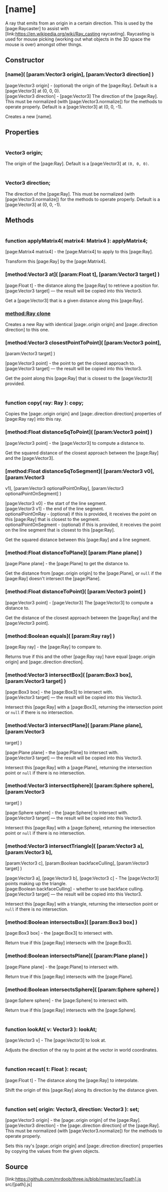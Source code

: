 # [name]

A ray that emits from an origin in a certain direction. This is used by the
[page:Raycaster] to assist with
[link:https://en.wikipedia.org/wiki/Ray_casting raycasting]. Raycasting is
used for mouse picking (working out what objects in the 3D space the mouse is
over) amongst other things.

## Constructor

### [name]( [param:Vector3 origin], [param:Vector3 direction] )

[page:Vector3 origin] - (optional) the origin of the [page:Ray]. Default is a
[page:Vector3] at (0, 0, 0).  
[page:Vector3 direction] - [page:Vector3] The direction of the [page:Ray].
This must be normalized (with [page:Vector3.normalize]) for the methods to
operate properly. Default is a [page:Vector3] at (0, 0, -1).  
  
Creates a new [name].

## Properties

### <br/> Vector3 origin; <br/>

The origin of the [page:Ray]. Default is a [page:Vector3] at `(0, 0, 0)`.

### <br/> Vector3 direction; <br/>

The direction of the [page:Ray]. This must be normalized (with
[page:Vector3.normalize]) for the methods to operate properly. Default is a
[page:Vector3] at (0, 0, -1).

## Methods

### <br/> function applyMatrix4( matrix4: Matrix4 ): applyMatrix4; <br/>

[page:Matrix4 matrix4] - the [page:Matrix4] to apply to this [page:Ray].  
  
Transform this [page:Ray] by the [page:Matrix4].

### [method:Vector3 at]( [param:Float t], [param:Vector3 target] )

[page:Float t] - the distance along the [page:Ray] to retrieve a position for.  
[page:Vector3 target] — the result will be copied into this Vector3.  
  
Get a [page:Vector3] that is a given distance along this [page:Ray].

### [method:Ray clone]()

Creates a new Ray with identical [page:.origin origin] and [page:.direction
direction] to this one.

###  [method:Vector3 closestPointToPoint]( [param:Vector3 point],
[param:Vector3 target] )

[page:Vector3 point] - the point to get the closest approach to.  
[page:Vector3 target] — the result will be copied into this Vector3.  
  
Get the point along this [page:Ray] that is closest to the [page:Vector3]
provided.

### <br/> function copy( ray: Ray ): copy; <br/>

Copies the [page:.origin origin] and [page:.direction direction] properties of
[page:Ray ray] into this ray.

### [method:Float distanceSqToPoint]( [param:Vector3 point] )

[page:Vector3 point] - the [page:Vector3] to compute a distance to.  
  
Get the squared distance of the closest approach between the [page:Ray] and
the [page:Vector3].

###  [method:Float distanceSqToSegment]( [param:Vector3 v0], [param:Vector3
v1], [param:Vector3 optionalPointOnRay], [param:Vector3
optionalPointOnSegment] )

[page:Vector3 v0] - the start of the line segment.  
[page:Vector3 v1] - the end of the line segment.  
optionalPointOnRay - (optional) if this is provided, it receives the point on
this [page:Ray] that is closest to the segment.  
optionalPointOnSegment - (optional) if this is provided, it receives the point
on the line segment that is closest to this [page:Ray].  
  
Get the squared distance between this [page:Ray] and a line segment.

### [method:Float distanceToPlane]( [param:Plane plane] )

[page:Plane plane] - the [page:Plane] to get the distance to.  
  
Get the distance from [page:.origin origin] to the [page:Plane], or `null` if
the [page:Ray] doesn't intersect the [page:Plane].

### [method:Float distanceToPoint]( [param:Vector3 point] )

[page:Vector3 point] - [page:Vector3] The [page:Vector3] to compute a distance
to.  
  
Get the distance of the closest approach between the [page:Ray] and the
[page:Vector3 point].

### [method:Boolean equals]( [param:Ray ray] )

[page:Ray ray] - the [page:Ray] to compare to.  
  
Returns true if this and the other [page:Ray ray] have equal [page:.origin
origin] and [page:.direction direction].

###  [method:Vector3 intersectBox]( [param:Box3 box], [param:Vector3 target] )

[page:Box3 box] - the [page:Box3] to intersect with.  
[page:Vector3 target] — the result will be copied into this Vector3.  
  
Intersect this [page:Ray] with a [page:Box3], returning the intersection point
or `null` if there is no intersection.

###  [method:Vector3 intersectPlane]( [param:Plane plane], [param:Vector3
target] )

[page:Plane plane] - the [page:Plane] to intersect with.  
[page:Vector3 target] — the result will be copied into this Vector3.  
  
Intersect this [page:Ray] with a [page:Plane], returning the intersection
point or `null` if there is no intersection.

###  [method:Vector3 intersectSphere]( [param:Sphere sphere], [param:Vector3
target] )

[page:Sphere sphere] - the [page:Sphere] to intersect with.  
[page:Vector3 target] — the result will be copied into this Vector3.  
  
Intersect this [page:Ray] with a [page:Sphere], returning the intersection
point or `null` if there is no intersection.

###  [method:Vector3 intersectTriangle]( [param:Vector3 a], [param:Vector3 b],
[param:Vector3 c], [param:Boolean backfaceCulling], [param:Vector3 target] )

[page:Vector3 a], [page:Vector3 b], [page:Vector3 c] - The [page:Vector3]
points making up the triangle.  
[page:Boolean backfaceCulling] - whether to use backface culling.  
[page:Vector3 target] — the result will be copied into this Vector3.  
  
Intersect this [page:Ray] with a triangle, returning the intersection point or
`null` if there is no intersection.

### [method:Boolean intersectsBox]( [param:Box3 box] )

[page:Box3 box] - the [page:Box3] to intersect with.  
  
Return true if this [page:Ray] intersects with the [page:Box3].

### [method:Boolean intersectsPlane]( [param:Plane plane] )

[page:Plane plane] - the [page:Plane] to intersect with.  
  
Return true if this [page:Ray] intersects with the [page:Plane].

### [method:Boolean intersectsSphere]( [param:Sphere sphere] )

[page:Sphere sphere] - the [page:Sphere] to intersect with.  
  
Return true if this [page:Ray] intersects with the [page:Sphere].

### <br/> function lookAt( v: Vector3 ): lookAt; <br/>

[page:Vector3 v] - The [page:Vector3] to look at.  
  
Adjusts the direction of the ray to point at the vector in world coordinates.

### <br/> function recast( t: Float ): recast; <br/>

[page:Float t] - The distance along the [page:Ray] to interpolate.  
  
Shift the origin of this [page:Ray] along its direction by the distance given.

### <br/> function set( origin: Vector3, direction: Vector3 ): set; <br/>

[page:Vector3 origin] - the [page:.origin origin] of the [page:Ray].  
[page:Vector3 direction] - the [page:.direction direction] of the [page:Ray].
This must be normalized (with [page:Vector3.normalize]) for the methods to
operate properly.  
  
Sets this ray's [page:.origin origin] and [page:.direction direction]
properties by copying the values from the given objects.

## Source

[link:https://github.com/mrdoob/three.js/blob/master/src/[path].js
src/[path].js]

